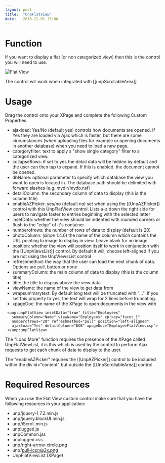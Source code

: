 ```yaml
---
layout: post
title:  "UnpFlatView"
date:   2013-12-01 17:00
---
```


# Function
If you want to display a flat (or non categorized view) then this is the control you will need to use. 

![Flat View](http://teamstudio.s3.amazonaws.com/flatview.png)

The control will work when integrated with [[unpScrollableArea]]

# Usage
Drag the control onto your XPage and complete the following Custom Properties:

* ajaxload: Yes/No (default yes) controls how documents are opened. If Yes they are loaded via Ajax which is faster, but there are some circumstances (when uploading files for example or opening documents in another database) when you need to load a new page.
* categoryfilter: text to apply a "show single category" filter to a categorized view.
* collapseRows: if set to yes the detail data will be hidden by default and the user can then tap to expand. If this is enabled, the document cannot be opened.
* dbName: optional parameter to specify which database the view you want to open is located in. The database path should be delimited with forward slashes (e.g. mydir/mydb.nsf)
* detailColumn: the secondary column of data to display (this is the column title)
* enableAZPicker: yes/no (default no) set when using the [[UnpAZPicker]] control with this UnpFlatView control. Lists a-z down the right side for users to navigate faster to entries beginning with the selected letter
* insetData: whether the view should be indented with rounded corners or flush to the "edge" of it's container
* numberofrows: the number of rows of data to display (default is 20)
* photoColumn: (since 1.4.0) the name of the column which contains the URL pointing to image to display in view. Leave blank for no image
* position: whether the view will position itself to work in conjunction with the [[UnpViewsList]] control. By default it will, choose left-aligned if you are not using the UnpViewsList control
* refreshmethod: the way that the user can load the next chunk of data. Options are pull, button or none
* summaryColumn: the main column of data to display (this is the column title)
* title: the title to display above the view data
* viewName: the name of the view to get data from
* wrapsummarytext: By default long text will be truncated with "...". If you set this property to yes, the text will wrap for 2 lines before truncating.
* xpageDoc: the name of the XPage to open documents in the view with

<pre class="CICodeFormatter" ><code class="CICodeFormatter"> &lt;unp:unpFlatView insetData="true" title="Employees"  
   summaryColumn="Name" viewName="Employees" xp:key="facet_1"  
   numberofrows="20" refreshmethod="pull" position="left-aligned"  
   ajaxload="Yes" detailColumn="DOB" xpageDoc="EmployeeFlatView.xsp"&gt;  
 &lt;/unp:unpFlatView&gt;  
</code></pre>

The "Load More" function requires the presence of the XPage called UnpFlatViewList, it is this which is used by the control to perform Ajax requests to get each chunk of data to display to the user.

The "enableAZPicker" requires the [[UnpAZPicker]] control to be included within the div id="content" but outside the [[UnpScrollableArea]] control

# Required Resources
When you use the Flat View custom control make sure that you have the following resources in your application:
* unp/jquery-1.7.2.min.js
* unp/jquery.blockUI.min.js
* unp/iScroll.min.js
* unplugged.js
* unpCommon.jss
* unplugged.css
* unp/right-arrow-circle.png
* unp/pull-icon@2x.png
* UnpFlatViewList (XPage)